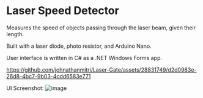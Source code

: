 # Laser Speed Detector

Measures the speed of objects passing through the laser beam, given their length. 

Built with a laser diode, photo resistor, and Arduino Nano. 

User interface is written in C# as a .NET Windows Forms app.

https://github.com/johnathanmitri/Laser-Gate/assets/28831749/d2d0983e-26d8-4bc7-9b03-4cdd6583e771

UI Screenshot: 
![image](https://github.com/johnathanmitri/Laser-Gate/assets/28831749/64069bfb-3532-4dd9-8db1-28361b3f8841)
